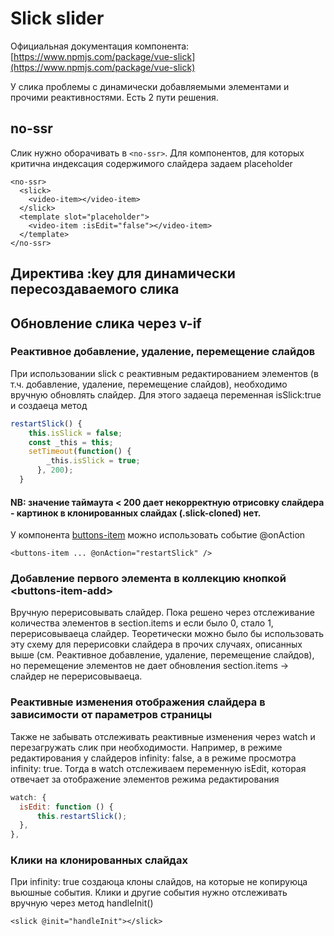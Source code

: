 # Slick slider

Официальная документация компонента: [https://www.npmjs.com/package/vue-slick](https://www.npmjs.com/package/vue-slick)

У слика проблемы с динамически добавляемыми элементами и прочими реактивностями. Есть 2 пути решения.

## no-ssr

Слик нужно оборачивать в `<no-ssr>`. Для компонентов, для которых критична индексация содержимого слайдера задаем placeholder

```vue
<no-ssr>
  <slick>
    <video-item></video-item>
  </slick>
  <template slot="placeholder">
    <video-item :isEdit="false"></video-item>
  </template>
</no-ssr>
```

## Директива :key для динамически пересоздаваемого слика

## Обновление слика через v-if

### Реактивное добавление, удаление, перемещение слайдов

При использовании slick с реактивным редактированием элементов (в т.ч. добавление, удаление, перемещение слайдов), необходимо вручную обновлять слайдер. Для этого задаеца переменная isSlick:true и создаеца метод

```js
restartSlick() {
    this.isSlick = false;
    const _this = this;
    setTimeout(function() {
        _this.isSlick = true;
      }, 200);
  }
```

#### NB: значение таймаута < 200 дает некорректную отрисовку слайдера - картинок в клонированных слайдах (.slick-cloned) нет.

У компонента [buttons-item](/components/admin/ButtonsItem.vue) можно использовать событие @onAction

```vue
<buttons-item ... @onAction="restartSlick" />
```

### Добавление первого элемента в коллекцию кнопкой \<buttons-item-add\>

Вручную перерисовывать слайдер. Пока решено через отслеживание количества элементов в section.items и если было 0, стало 1, перерисовываеца слайдер. Теоретически можно было бы использовать эту схему для перерисовки слайдера в прочих случаях, описанных выше (см. Реактивное добавление, удаление, перемещение слайдов), но перемещение элементов не дает обновления section.items -> слайдер не перерисовываеца.

### Реактивные изменения отображения слайдера в зависимости от параметров страницы

Также не забывать отслеживать реактивные изменения через watch и перезагружать слик при необходимости. Например, в режиме редактирования у слайдеров infinity: false, а в режиме просмотра infinity: true. Тогда в watch отслеживаем переменную isEdit, которая отвечает за отображение элементов режима редактирования

```js
watch: {
  isEdit: function () {
      this.restartSlick();
  },
},
```

### Клики на клонированных слайдах

При infinity: true создаюца клоны слайдов, на которые не копируюца вьюшные события. Клики и другие события нужно отслеживать вручную через метод handleInit()

```vue
<slick @init="handleInit"></slick>
```
